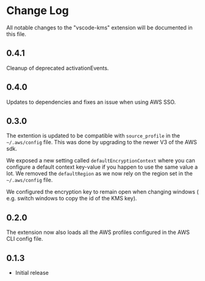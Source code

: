 # Change Log

All notable changes to the "vscode-kms" extension will be documented in this file.

## 0.4.1

Cleanup of deprecated activationEvents.

## 0.4.0

Updates to dependencies and fixes an issue when using AWS SSO.

## 0.3.0

The extention is updated to be compatible with `source_profile` in the `~/.aws/config` file. This was done by upgrading to the newer V3 of the AWS sdk.

We exposed a new setting called `defaultEncryptionContext` where you can configure a default context key-value if you happen to use the same value a lot.
We removed the `defaultRegion` as we now rely on the region set in the `~/.aws/config` file.

We configured the encryption key to remain open when changing windows ( e.g. switch windows to copy the id of the KMS key).

## 0.2.0

The extension now also loads all the AWS profiles configured in the AWS CLI config file.

## 0.1.3

- Initial release
